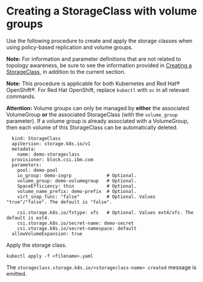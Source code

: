 # Creating a StorageClass with volume groups

Use the following procedure to create and apply the storage classes when using policy-based replication and volume groups.

**Note:** For information and parameter definitions that are not related to topology awareness, be sure to see the information provided in [Creating a StorageClass](creating_volumestorageclass.md), in addition to the current section.

**Note:** This procedure is applicable for both Kubernetes and Red Hat® OpenShift®. For Red Hat OpenShift, replace `kubectl` with `oc` in all relevant commands.

**Attention:** Volume groups can only be managed by **either** the associated VolumeGroup **or** the associated StorageClass (with the `volume_group` parameter). If a volume group is already associated with a VolumeGroup, then each volume of this StorageClass can be automatically deleted.

  
      kind: StorageClass
      apiVersion: storage.k8s.io/v1
      metadata:
        name: demo-storageclass
      provisioner: block.csi.ibm.com
      parameters:
        pool: demo-pool
        io_group: demo-iogrp             # Optional.
        volume_group: demo-volumegroup   # Optional.
        SpaceEfficiency: thin            # Optional.
        volume_name_prefix: demo-prefix  # Optional.
        virt_snap_func: "false"          # Optional. Values "true"/"false". The default is "false".

        csi.storage.k8s.io/fstype: xfs   # Optional. Values ext4/xfs. The default is ext4.
        csi.storage.k8s.io/secret-name: demo-secret
        csi.storage.k8s.io/secret-namespace: default
      allowVolumeExpansion: true
    

Apply the storage class.

  ```
  kubectl apply -f <filename>.yaml
  ```

  The `storageclass.storage.k8s.io/<storageclass-name> created` message is emitted.

